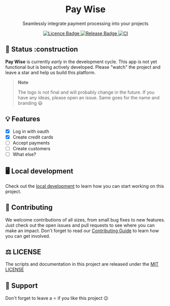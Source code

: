 <h1 align="center"> Pay Wise </h1>
<p align="center">
   Seamlessly integrate payment processing into your projects
</p>
<p align="center">
  <a href="https://github.com/takanome-dev/pay-wise">
    <img alt="Licence Badge" src="https://img.shields.io/github/license/takanome-dev/pay-wise?color=%2330C151" />
  </a>
  <a href="https://github.com/takanome-dev/pay-wise">
    <img alt="Release Badge" src="https://img.shields.io/github/release/takanome-dev/pay-wise?color=%2330C151" />
  </a>
  <a href="https://github.com/takanome-dev/pay-wise">
    <img alt="CI" src="https://github.com/takanome-dev/pay-wise/actions/workflows/ci.yml/badge.svg" />
  </a>
</p>

## :construction: Status :construction

**Pay Wise** is currently _early_ in the development cycle. This app is
not yet functional but is being actively developed. Please "watch" the project and leave a star and help us build this platform.

> **Note**
>
> The logo is not final and will probably change in the future. If you have any ideas, please open an issue. Same goes for the name and branding 😃

## :bulb: Features

- [x] Log in with oauth
- [x] Create credit cards
- [ ] Accept payments
- [ ] Create customers
- [ ] What else?

## :desktop_computer: Local development

Check out the [local development](./docs/contributing/development.mdx) to learn how you can start working on this project.

## :handshake: Contributing

We welcome contributions of all sizes, from small bug fixes to new features. Just check out the open issues and pull requests to see where you can make an impact.
Don't forget to read our [Contributing Guide](./docs/contributing/development.mdx) to learn how you can get involved.

## :balance_scale: LICENSE

The scripts and documentation in this project are released under the [MIT LICENSE](LICENSE)

## :pray: Support

Don't forget to leave a ⭐ if you like this project :wink:
